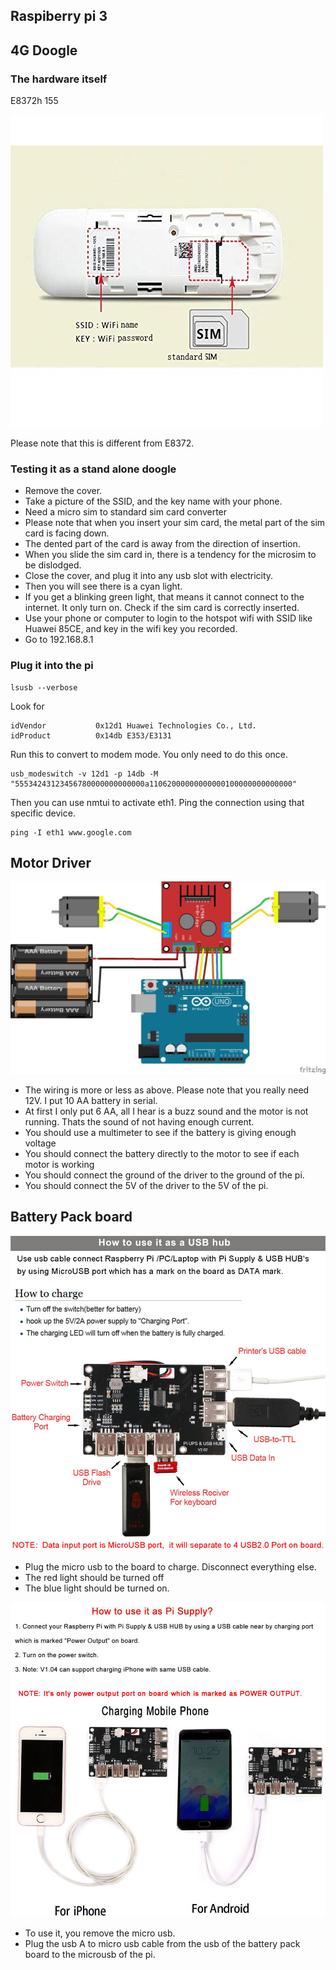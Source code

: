 ## Raspiberry pi 3

## 4G Doogle
### The hardware itself

E8372h 155

![E8372h](./E8372h-155.jpg)

Please note that this is different from E8372. 

### Testing it as a stand alone doogle
- Remove the cover. 
- Take a picture of the SSID, and the key name with your phone.
- Need a micro sim to standard sim card converter
- Please note that when you insert your sim card, the metal part of the sim card is facing down.
- The dented part of the card is away from the direction of insertion.
- When you slide the sim card in, there is a tendency for the microsim to be dislodged.
- Close the cover, and plug it into any usb slot with electricity.
- Then you will see there is a cyan light. 
- If you get a blinking green light, that means it cannot connect to the internet. It only turn on. Check if the sim card is correctly inserted.
- Use your phone or computer to login to the hotspot wifi with SSID like Huawei 85CE, and key in the wifi key you recorded.
- Go to 192.168.8.1

### Plug it into the pi
```
lsusb --verbose
```
Look for 
```
idVendor           0x12d1 Huawei Technologies Co., Ltd.
idProduct          0x14db E353/E3131
```
Run this to convert to modem mode. You only need to do this once.
```
usb_modeswitch -v 12d1 -p 14db -M "55534243123456780000000000000a11062000000000000100000000000000"
```
Then you can use nmtui to activate eth1. Ping the connection using that specific device.
```
ping -I eth1 www.google.com
```

## Motor Driver 
![L298N](./L298N.jpg)
- The wiring is more or less as above. Please note that you really need 12V. I put 10 AA battery in serial. 
- At first I only put 6 AA, all I hear is a buzz sound and the motor is not running. Thats the sound of not having enough current.
- You should use a multimeter to see if the battery is giving enough voltage
- You should connect the battery directly to the motor to see if each motor is working
- You should connect the ground of the driver to the ground of the pi. 
- You should connect the 5V of the driver to the 5V of the pi.

## Battery Pack board
![Battery Board Charge](./batteryboard-charge.jpg)
- Plug the micro usb to the board to charge. Disconnect everything else.
- The red light should be turned off
- The blue light should be turned on.

![Battery Board Use](./batteryboard-use.jpg)
- To use it, you remove the micro usb.
- Plug the usb A to micro usb cable from the usb of the battery pack board to the microusb of the pi.
